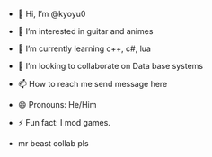 - 👋 Hi, I’m @kyoyu0
- 👀 I’m interested in guitar and animes
- 🌱 I’m currently learning c++, c#, lua
- 💞️ I’m looking to collaborate on Data base systems
- 📫 How to reach me send message here
- 😄 Pronouns: He/Him
- ⚡ Fun fact: I mod games.

- mr beast collab pls
